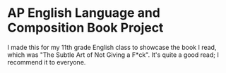 # AP English Language and Composition Book Project

I made this for my 11th grade English class to showcase the book I read, which was "The Subtle Art of Not Giving a F*ck". It's quite a good read; I recommend it to everyone.
